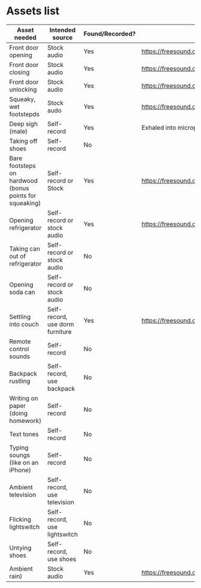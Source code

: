 # Assets list

| Asset needed | Intended source | Found/Recorded? | From where?
| ------------ | --------------- | --------------- | ----------- |
| Front door opening | Stock audio | Yes | https://freesound.org/people/JakLocke/sounds/261091/ |
| Front door closing | Stock audio | Yes | https://freesound.org/people/JakLocke/sounds/261091/ |
| Front door unlocking | Stock audio | Yes | https://freesound.org/people/angelkunev/sounds/519065/ |
| Squeaky, wet footstepds | Stock audo | Yes | https://freesound.org/people/j1987/sounds/335760/ |
| Deep sigh (male) | Self-record | Yes | Exhaled into microphone |
| Taking off shoes | Self-record | No | |
| Bare footsteps on hardwood (bonus points for squeaking) | Self-record or Stock | Yes | https://freesound.org/people/16H_Panska_Skerl_Jan/sounds/499061/ |
| Opening refrigerator | Self-record or stock audio | Yes | https://freesound.org/people/brytonentertainment/sounds/369175/ |
| Taking can out of refrigerator | Self-record or stock audio | No |
| Opening soda can | Self-record or stock audio | No | 
| Settling into couch | Self-record, use dorm furniture | Yes | https://freesound.org/people/sidequesting/sounds/541544/ |
| Remote control sounds | Self-record | No | |
| Backpack rustling | Self-record, use backpack | No | |
| Writing on paper (doing homework) | Self-record | No | |
| Text tones | Self-record | No | |
| Typing soungs (like on an iPhone) | Self-record | No | |
| Ambient television | Self-record, use television | No | |
| Flicking lightswitch | Self-record, use lightswitch | No | |
| Untying shoes | Self-record, use shoes | No | |
| Ambient rain) | Stock audio | Yes | https://freesound.org/people/Vincent2Cent/sounds/346946/ |